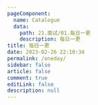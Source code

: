 ```yaml
---
pageComponent:
  name: Catalogue
  data: 
    path: 21.面试/01.每日一更
    description: 每日一更
title: 每日一更
date: 2023-02-26 22:10:34
permalink: /oneday/
sidebar: false
article: false
comment: true
editLink: false
description: null
---
```

